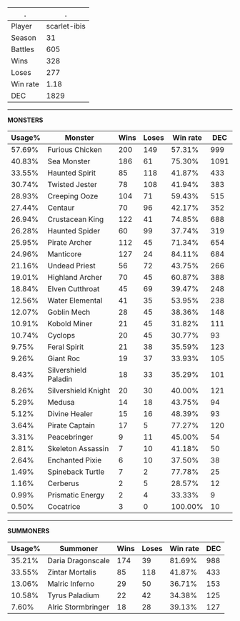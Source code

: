 .|.
|-|-
Player|scarlet-ibis
Season|31
Battles|605
Wins|328
Loses|277
Win rate|1.18
DEC|1829

---
**MONSTERS**

Usage%|Monster|Wins|Loses|Win rate|DEC|
-|-|-|-|-|-|
57.69%|Furious Chicken|200|149|57.31%|999|
40.83%|Sea Monster|186|61|75.30%|1091|
33.55%|Haunted Spirit|85|118|41.87%|433|
30.74%|Twisted Jester|78|108|41.94%|383|
28.93%|Creeping Ooze|104|71|59.43%|515|
27.44%|Centaur|70|96|42.17%|352|
26.94%|Crustacean King|122|41|74.85%|688|
26.28%|Haunted Spider|60|99|37.74%|319|
25.95%|Pirate Archer|112|45|71.34%|654|
24.96%|Manticore|127|24|84.11%|684|
21.16%|Undead Priest|56|72|43.75%|266|
19.01%|Highland Archer|70|45|60.87%|388|
18.84%|Elven Cutthroat|45|69|39.47%|248|
12.56%|Water Elemental|41|35|53.95%|238|
12.07%|Goblin Mech|28|45|38.36%|148|
10.91%|Kobold Miner|21|45|31.82%|111|
10.74%|Cyclops|20|45|30.77%|93|
9.75%|Feral Spirit|21|38|35.59%|123|
9.26%|Giant Roc|19|37|33.93%|105|
8.43%|Silvershield Paladin|18|33|35.29%|101|
8.26%|Silvershield Knight|20|30|40.00%|121|
5.29%|Medusa|14|18|43.75%|94|
5.12%|Divine Healer|15|16|48.39%|93|
3.64%|Pirate Captain|17|5|77.27%|120|
3.31%|Peacebringer|9|11|45.00%|54|
2.81%|Skeleton Assassin|7|10|41.18%|50|
2.64%|Enchanted Pixie|6|10|37.50%|38|
1.49%|Spineback Turtle|7|2|77.78%|25|
1.16%|Cerberus|2|5|28.57%|12|
0.99%|Prismatic Energy|2|4|33.33%|9|
0.50%|Cocatrice|3|0|100.00%|10|

---
**SUMMONERS**

Usage%|Summoner|Wins|Loses|Win rate|DEC|
-|-|-|-|-|-|
35.21%|Daria Dragonscale|174|39|81.69%|988|
33.55%|Zintar Mortalis|85|118|41.87%|433|
13.06%|Malric Inferno|29|50|36.71%|153|
10.58%|Tyrus Paladium|22|42|34.38%|125|
7.60%|Alric Stormbringer|18|28|39.13%|127|
